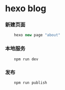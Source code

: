 # hexo blog

### 新建页面
```javascript 
    hexo new page "about" 
```

### 本地服务
``` 
    npm run dev 
```

### 发布
``` 
    npm run publish 
```


